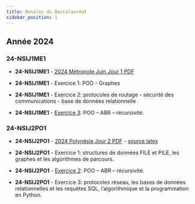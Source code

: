 ```yaml
---
title: Annales du Baccalauréat
sidebar_position: 1
---
```


## Année 2024

### 24-NSIJ1ME1

- **24-NSIJ1ME1** - [2024 Métropole Juin Jour 1 PDF](./2024/24-NSIJ1ME1/24-NSIJ1ME1.pdf)

- **24-NSIJ1ME1** - Exercice 1: POO - Graphes

- **24-NSIJ1ME1** - Exercice 2: protocoles de routage - sécurité des communications - base de données relationnelle

- **24-NSIJ1ME1** - [Exercice 3](./2024/24-NSIJ1ME1/24-NSIJ1ME1-Ex3.md): POO – ABR – récursivité. 

### 24-NSIJ2PO1

- **24-NSIJ2PO1** - [2024 Polynésie Jour 2 PDF](./2024/24-NSIJ2PO1/24-NSIJ2PO1.pdf) - [source latex](./2024/24-NSIJ2PO1/24-NSIJ2PO1.zip)

- **24-NSIJ2PO1** - Exercice 1: structures de données FILE et PILE, les graphes et les algorithmes de parcours.

- **24-NSIJ2PO1** - [Exercice 2](./2024/24-NSIJ2PO1/24-NSIJ2PO1-Ex2.md): POO – ABR – récursivité.

- **24-NSIJ2PO1** - Exercice 3: protocoles réseau, les bases de données relationnelles et les requêtes SQL, l’algorithmique et la programmation en Python.
